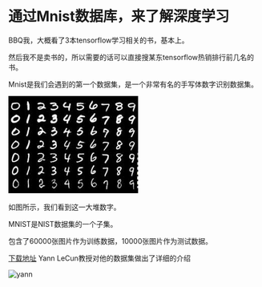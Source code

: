 # 通过Mnist数据库，来了解深度学习

BBQ我，大概看了3本tensorflow学习相关的书，基本上。

然后我不是卖书的，所以需要的话可以直接搜某东tensorflow热销排行前几名的书。

Mnist是我们会遇到的第一个数据集，是一个非常有名的手写体数字识别数据集。

![sssss](https://github.com/abbqboy/Sticker/blob/master/photo/mnist.jpg?raw=true)

如图所示，我们看到这一大堆数字。

MNIST是NIST数据集的一个子集。

包含了60000张图片作为训练数据，10000张图片作为测试数据。

[下载地址](http://yann.lecun.com/exdb/mnist/)  Yann LeCun教授对他的数据集做出了详细的介绍

![yann](https://static.leiphone.com/uploads/new/article/740_740/201704/58f6dbab9506f.jpg?imageMogr2/format/jpg/quality/90)









